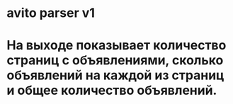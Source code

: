 # avito parser v1
# На выходе показывает количество страниц с объявлениями, сколько объявлений на каждой из страниц и общее количество объявлений.